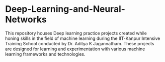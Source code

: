 # Deep-Learning-and-Neural-Networks
This repository houses Deep learning practice projects created while honing skills in the field of machine learning during the IIT-Kanpur Intensive Training School conducted by Dr. Aditya K Jagannatham. These projects are designed for learning and experimentation with various machine learning frameworks and technologies.
